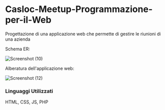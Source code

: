 # Casloc-Meetup-Programmazione-per-il-Web
Progettazione di una applicazione web che permette di gestire le riunioni di una azienda

Schema ER:

![Screenshot (10)](https://user-images.githubusercontent.com/59931596/193451454-fb16d9a7-05f3-4f0f-ad5b-a4714009c382.png)

Alberatura dell'applicazione web:

![Screenshot (12)](https://user-images.githubusercontent.com/59931596/193451513-f6307a6e-3e3c-4d1a-82dc-fbc7830174ec.png)


### Linguaggi Utilizzati

HTML, CSS, JS, PHP
